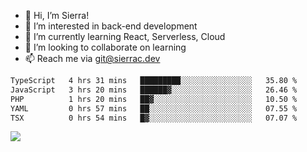 - 👋 Hi, I’m Sierra!
- 👀 I’m interested in back-end development
- 🌱 I’m currently learning React, Serverless, Cloud
- 💞️ I’m looking to collaborate on learning
- 📫 Reach me via git@sierrac.dev

<!--START_SECTION:waka-->

```txt
TypeScript   4 hrs 31 mins   █████████░░░░░░░░░░░░░░░░   35.80 %
JavaScript   3 hrs 20 mins   ██████▓░░░░░░░░░░░░░░░░░░   26.46 %
PHP          1 hrs 20 mins   ██▓░░░░░░░░░░░░░░░░░░░░░░   10.50 %
YAML         0 hrs 57 mins   ██░░░░░░░░░░░░░░░░░░░░░░░   07.55 %
TSX          0 hrs 54 mins   █▓░░░░░░░░░░░░░░░░░░░░░░░   07.07 %
```

<!--END_SECTION:waka-->


![](https://hit.yhype.me/github/profile?user_id=7351311)

